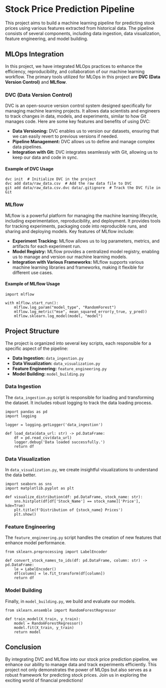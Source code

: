 # Stock Price Prediction Pipeline

This project aims to build a machine learning pipeline for predicting stock
prices using various features extracted from historical data. The pipeline
consists of several components, including data ingestion, data visualization,
feature engineering, and model building.

## MLOps Integration

In this project, we have integrated MLOps practices to enhance the efficiency,
reproducibility, and collaboration of our machine learning workflow. The
primary tools utilized for MLOps in this project are **DVC (Data Version
Control)** and **MLflow**.

### DVC (Data Version Control)

DVC is an open-source version control system designed specifically for
managing machine learning projects. It allows data scientists and engineers to
track changes in data, models, and experiments, similar to how Git manages
code. Here are some key features and benefits of using DVC:

  * **Data Versioning:** DVC enables us to version our datasets, ensuring that we can easily revert to previous versions if needed.
  * **Pipeline Management:** DVC allows us to define and manage complex data pipelines.
  * **Integration with Git:** DVC integrates seamlessly with Git, allowing us to keep our data and code in sync.

#### Example of DVC Usage

    
    
    dvc init  # Initialize DVC in the project
    dvc add data/raw_data.csv  # Add the raw data file to DVC
    git add data/raw_data.csv.dvc data/.gitignore  # Track the DVC file in Git
    

### MLflow

MLflow is a powerful platform for managing the machine learning lifecycle,
including experimentation, reproducibility, and deployment. It provides tools
for tracking experiments, packaging code into reproducible runs, and sharing
and deploying models. Key features of MLflow include:

  * **Experiment Tracking:** MLflow allows us to log parameters, metrics, and artifacts for each experiment run.
  * **Model Registry:** MLflow provides a centralized model registry, enabling us to manage and version our machine learning models.
  * **Integration with Various Frameworks:** MLflow supports various machine learning libraries and frameworks, making it flexible for different use cases.

#### Example of MLflow Usage

    
    
    import mlflow
    
    with mlflow.start_run():
        mlflow.log_param("model_type", "RandomForest")
        mlflow.log_metric("mse", mean_squared_error(y_true, y_pred))
        mlflow.sklearn.log_model(model, "model")
    

## Project Structure

The project is organized into several key scripts, each responsible for a
specific aspect of the pipeline:

  * **Data Ingestion:** `data_ingestion.py`
  * **Data Visualization:** `data_visualization.py`
  * **Feature Engineering:** `feature_engineering.py`
  * **Model Building:** `model_building.py`

### Data Ingestion

The `data_ingestion.py` script is responsible for loading and transforming the
dataset. It includes robust logging to track the data loading process.

    
    
    import pandas as pd
    import logging
    
    logger = logging.getLogger('data_ingestion')
    
    def load_data(data_url: str) -> pd.DataFrame:
        df = pd.read_csv(data_url)
        logger.debug('Data loaded successfully.')
        return df
    

### Data Visualization

In `data_visualization.py`, we create insightful visualizations to understand
the data better.

    
    
    import seaborn as sns
    import matplotlib.pyplot as plt
    
    def visualize_distribution(df: pd.DataFrame, stock_name: str):
        sns.histplot(df[df['Stock_Name'] == stock_name]['Price'], kde=True)
        plt.title(f'Distribution of {stock_name} Prices')
        plt.show()
    

### Feature Engineering

The `feature_engineering.py` script handles the creation of new features that
enhance model performance.

    
    
    from sklearn.preprocessing import LabelEncoder
    
    def convert_stock_names_to_ids(df: pd.DataFrame, column: str) -> pd.DataFrame:
        le = LabelEncoder()
        df[column] = le.fit_transform(df[column])
        return df
    

### Model Building

Finally, in `model_building.py`, we build and evaluate our models.

    
    
    from sklearn.ensemble import RandomForestRegressor
    
    def train_model(X_train, y_train):
        model = RandomForestRegressor()
        model.fit(X_train, y_train)
        return model
    

## Conclusion

By integrating DVC and MLflow into our stock price prediction pipeline, we
enhance our ability to manage data and track experiments efficiently. This
project not only demonstrates the power of MLOps but also serves as a robust
framework for predicting stock prices. Join us in exploring the exciting world
of financial predictions!

